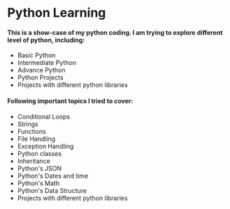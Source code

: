 # Python Learning

<h4>This is a show-case of my python coding. I am trying to explore different level of python, including: </h4>

<ul>
<li>Basic Python</li>
<li>Intermediate Python</li>
<li>Advance Python</li>
<li>Python Projects</li> 
<li>Projects with different python libraries</li> 
</ul>


<h4> Following important topics I tried to cover: </h4>

<ul>
<li>Conditional Loops</li>
<li>Strings</li>
<li>Functions</li>     
<li>File Handling</li>
<li>Exception Handling</li>
<li>Python classes</li>
<li>Inheritance</li>   
<li>Python's JSON</li> 
<li>Python's Dates and time</li> 
<li>Python's Math</li> 
<li>Python's Data Structure</li>   
<li>Projects with different python libraries</li> 
</ul>

